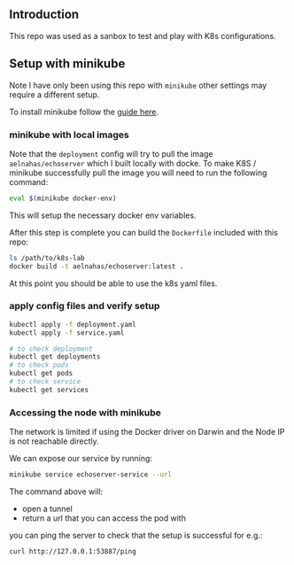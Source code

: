 ## Introduction

This repo was used as a sanbox to test and play with K8s configurations.

## Setup with minikube

Note I have only been using this repo with `minikube` other settings may require a different setup.

To install minikube follow the [guide here](https://minikube.sigs.k8s.io/docs/start/).

### minikube with local images

Note that the `deployment` config will try to pull the image `aelnahas/echoserver` which I built locally with docke. To make K8S / minikube successfully pull the image you will need to run the following command:

```sh
eval $(minikube docker-env)
```

This will setup the necessary docker env variables.

After this step is complete you can build the `Dockerfile` included with this repo:

```sh
ls /path/to/k8s-lab
docker build -t aelnahas/echoserver:latest .
```

At this point you should be able to use the k8s yaml files.

### apply config files and verify setup

```sh
kubectl apply -f deployment.yaml
kubectl apply -f service.yaml

# to check deployment
kubectl get deployments
# to check pods
kubectl get pods
# to check service
kubectl get services
```

### Accessing the node with minikube

The network is limited if using the Docker driver on Darwin and the Node IP is not reachable directly.

We can expose our service by running:

```sh
minikube service echoserver-service --url
```

The command above will:

- open a tunnel
- return a url that you can access the pod with

you can ping the server to check that the setup is successful for e.g.:

```sh
curl http://127.0.0.1:53887/ping
```
